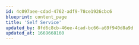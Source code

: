 ```yaml
---
id: 4c097aee-cdad-4762-adf9-78ce1926cbc6
blueprint: content_page
title: 'Self Service'
updated_by: 8fd6c8cb-46ee-4cad-bc66-a69f940d8a9d
updated_at: 1669668160
---
```

